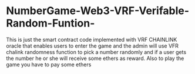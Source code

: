 # NumberGame-Web3-VRF-Verifable-Random-Funtion-
This is just the smart contract code implemented with VRF CHAINLINK  oracle that enables users to enter the game and the admin will use VFR chalink randomness function to pick a number randomly  and if a user gets the number he or she will receive some ethers as reward. Also to play the game you have to pay some ethers
